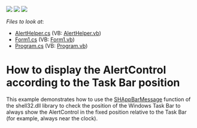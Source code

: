 <!-- default badges list -->
![](https://img.shields.io/endpoint?url=https://codecentral.devexpress.com/api/v1/VersionRange/128616641/11.1.12%2B)
[![](https://img.shields.io/badge/Open_in_DevExpress_Support_Center-FF7200?style=flat-square&logo=DevExpress&logoColor=white)](https://supportcenter.devexpress.com/ticket/details/E955)
[![](https://img.shields.io/badge/📖_How_to_use_DevExpress_Examples-e9f6fc?style=flat-square)](https://docs.devexpress.com/GeneralInformation/403183)
<!-- default badges end -->
<!-- default file list -->
*Files to look at*:

* [AlertHelper.cs](./CS/SmartAlertControl/AlertHelper.cs) (VB: [AlertHelper.vb](./VB/SmartAlertControl/AlertHelper.vb))
* [Form1.cs](./CS/SmartAlertControl/Form1.cs) (VB: [Form1.vb](./VB/SmartAlertControl/Form1.vb))
* [Program.cs](./CS/SmartAlertControl/Program.cs) (VB: [Program.vb](./VB/SmartAlertControl/Program.vb))
<!-- default file list end -->
# How to display the AlertControl according to the Task Bar position


<p>This example demonstrates how to use the <a href="http://msdn.microsoft.com/en-us/library/bb762108(VS.85).aspx">SHAppBarMessage</a> function of the shell32.dll library to check the position of the Windows Task Bar to always show the AlertControl in the fixed position relative to the Task Bar (for example, always near the clock).</p>

<br/>


